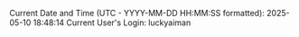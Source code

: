 Current Date and Time (UTC - YYYY-MM-DD HH:MM:SS formatted): 2025-05-10 18:48:14
Current User's Login: luckyaiman
